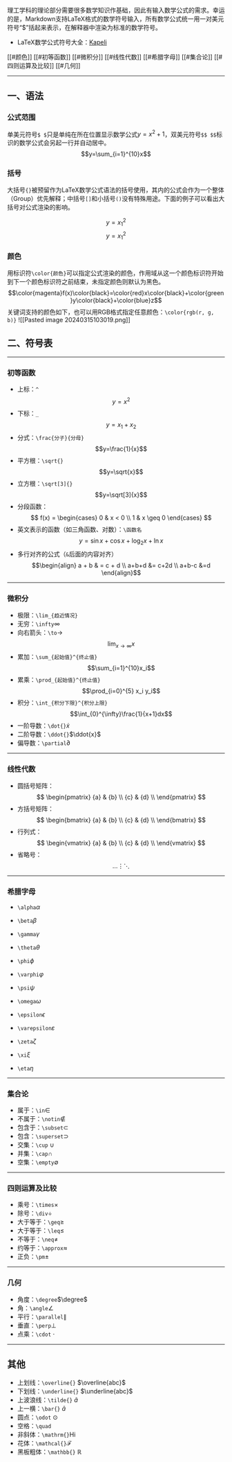 理工学科的理论部分需要很多数学知识作基础，因此有输入数学公式的需求。幸运的是，Markdown支持LaTeX格式的数学符号输入，所有数学公式统一用一对美元符号“$”括起来表示，在解释器中渲染为标准的数学符号。

+ LaTeX数学公式符号大全：[Kapeli](https://kapeli.com/cheat_sheets/LaTeX_Math_Symbols.docset/Contents/Resources/Documents/index)

[[#颜色]]
[[#初等函数]]
[[#微积分]]
[[#线性代数]]
[[#希腊字母]]
[[#集合论]]
[[#四则运算及比较]]
[[#几何]]

---
## 一、语法

### 公式范围

单美元符号`$ $`只是单纯在所在位置显示数学公式$y=x^2+1$，双美元符号`$$ $$`标识的数学公式会另起一行并自动居中。$$y=\sum_{i=1}^{10}x$$
### 括号

大括号`{}`被预留作为LaTeX数学公式语法的括号使用，其内的公式会作为一个整体（Group）优先解释；中括号`[]`和小括号`()`没有特殊用途。下面的例子可以看出大括号对公式渲染的影响。

$$y=x_1^2$$
$$y={x_1}^2$$
### 颜色

用标识符`\color{颜色}`可以指定公式渲染的颜色，作用域从这一个颜色标识符开始到下一个颜色标识符之前结束，未指定颜色则默认为黑色。
$$\color{magenta}f(x)\color{black}=\color{red}x\color{black}+\color{green}y\color{black}+\color{blue}z$$
关键词支持的颜色如下，也可以用RGB格式指定任意颜色：`\color{rgb(r, g, b)}`
![[Pasted image 20240315103019.png]]
## 二、符号表

---
### 初等函数

+ 上标：`^`
$$y=x^2$$
+ 下标：`_`
$$y=x_1+x_2$$
+ 分式：`\frac{分子}{分母}`
$$y=\frac{1}{x}$$
+ 平方根：`\sqrt{}`
$$y=\sqrt{x}$$
+ 立方根：`\sqrt[3]{}`
$$y=\sqrt[3]{x}$$
+ 分段函数：
$$
f(x) =
\begin{cases}
    0 &  x < 0 \\
    1 &  x \geq 0
\end{cases}
$$
+ 英文表示的函数（如三角函数、对数）：`\函数名`
$$y = \sin x + \cos x + \log_2x + \ln x$$
+ 多行对齐的公式（`&`后面的内容对齐）
$$\begin{align} 
a + b & = c + d \\ 
a+b+d  &= c+2d \\ 
a+b-c &=d 
\end{align}$$

---
### 微积分

+ 极限：`\lim_{趋近情况}`
+ 无穷：`\infty`$\infty$
+ 向右箭头：`\to`$\to$
$$\lim_{x \to \infty} x$$
+ 累加：`\sum_{起始值}^{终止值}`
$$\sum_{i=1}^{10}x_i$$
+ 累乘：`\prod_{起始值}^{终止值}`
$$\prod_{i=0}^{5} x_i y_i$$
+ 积分：`\int_{积分下限}^{积分上限}`
$$\int_{0}^{\infty}\frac{1}{x+1}dx$$
+ 一阶导数：`\dot{}`$\dot{x}$
+ 二阶导数：`\ddot{}`$\ddot{x}$
+ 偏导数：`\partial`$\partial$

---
### 线性代数

+ 圆括号矩阵：
$$
\begin{pmatrix}
{a} & {b} \\ 
{c} & {d} \\ 
\end{pmatrix}
$$
+ 方括号矩阵：
$$
\begin{bmatrix}
{a} & {b} \\ 
{c} & {d} \\ 
\end{bmatrix}
$$
+ 行列式：
$$
\begin{vmatrix}
{a} & {b} \\ 
{c} & {d} \\ 
\end{vmatrix}
$$
+ 省略号：$$\dots \vdots \ddots$$
---
### 希腊字母

+ `\alpha`$\alpha$
+ `\beta`$\beta$
+ `\gamma`$\gamma$

+ `\theta`$\theta$
+ `\phi`$\phi$
+ `\varphi`$\varphi$
+ `\psi`$\psi$
+ `\omega`$\omega$

+ `\epsilon`$\epsilon$
+ `\varepsilon`$\varepsilon$
+ `\zeta`$\zeta$
+ `\xi`$\xi$

+ `\eta`$\eta$

---
### 集合论

+ 属于：`\in`$\in$ 
+ 不属于：`\notin`$\notin$
+ 包含于：`\subset`$\subset$
+ 包含：`\superset`$\supset$
+ 交集：`\cup` $\cup$
+ 并集：`\cap`$\cap$
+ 空集：`\empty`$\emptyset$

---
### 四则运算及比较

+ 乘号：`\times`$\times$
+ 除号：`\div`$\div$
+ 大于等于：`\geq`$\geq$
+ 大于等于：`\leq`$\leq$
+ 不等于：`\neq`$\neq$
+ 约等于：`\approx`$\approx$
+ 正负：`\pm`$\pm$

---
### 几何

+ 角度：`\degree`$\degree$
+ 角：`\angle`$\angle$
+ 平行：`\parallel`$\parallel$
+ 垂直：`\perp`$\perp$
+ 点乘：`\cdot` $\cdot$

---
## 其他

+ 上划线：`\overline{}`  $\overline{abc}$
+ 下划线：`\underline{}` $\underline{abc}$
+ 上波浪线：`\tilde{}` $\tilde{a}$
+ 上一横：`\bar{}` $\bar{a}$
+ 圆点：`\odot` $\odot$
+ 空格：`\quad` $\quad$
+ 非斜体：`\mathrm{}`$\mathrm{Hi}$
+ 花体：`\mathcal{}`$\mathcal{F}$
+ 黑板粗体：`\mathbb{}` $\mathbb{R}$
